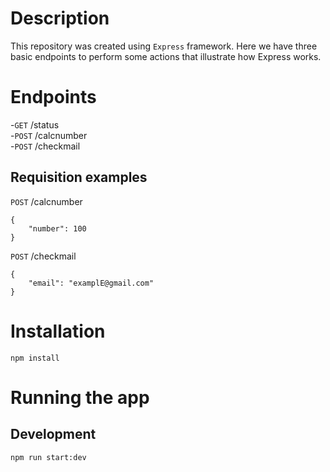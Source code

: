 # Description
This repository was created using `Express` framework.  Here we have three basic endpoints to perform some actions that illustrate how Express works.

# Endpoints
-`GET`  /status   
-`POST` /calcnumber  
-`POST` /checkmail

## Requisition examples
`POST` /calcnumber 
```
{
    "number": 100
}
```

`POST` /checkmail 
```
{
    "email": "examplE@gmail.com"
}
```

# Installation
```
npm install
```

# Running the app
## Development
```
npm run start:dev
```



